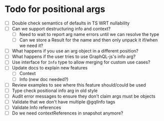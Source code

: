# Todo for positional args

- [ ] Double check semantics of defaults in TS WRT nullability
- [ ] Can we support destructuring info and context?
  - [ ] Need to wait to report arg name errors until we can resolve the type
  - [ ] Can we store a Result for the name and then only unpack it if/when we need it?
- [ ] What happens if you use an arg object in a different position?
- [ ] What happens if the user tries to use GraphQL-js's info arg?
- [ ] Use interface for `Info` type to allow merging for custom use cases?
- [ ] Update docs to explain new features
  - [ ] Context
  - [ ] Info (new doc needed?)
- [ ] Review examples to see where this feature should/could be used
- [ ] Type check positional info arg in old style
- [ ] Audit error messages to ensure they don't claim args must be objects
- [ ] Validate that we don't have multiple @gqlInfo tags
- [ ] Validate Info references
- [ ] Do we need contextReferences in snapshot anymore?
